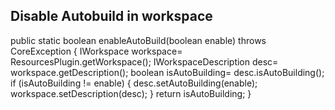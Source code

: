 ## Disable Autobuild in workspace

public static boolean enableAutoBuild(boolean enable) throws
CoreException {
IWorkspace workspace= ResourcesPlugin.getWorkspace();
IWorkspaceDescription desc= workspace.getDescription();
boolean isAutoBuilding= desc.isAutoBuilding();
if (isAutoBuilding != enable) {
desc.setAutoBuilding(enable);
workspace.setDescription(desc);
}
return isAutoBuilding;
}